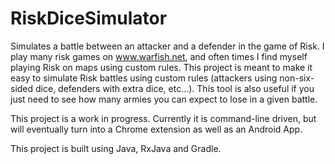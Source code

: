 # RiskDiceSimulator
Simulates a battle between an attacker and a defender in the game of Risk. I play many risk games on www.warfish.net, 
and often times I find myself playing Risk on maps using custom rules. This project is meant to make it easy to simulate
Risk battles using custom rules (attackers using non-six-sided dice, defenders with extra dice, etc...). This tool is
also useful if you just need to see how many armies you can expect to lose in a given battle.

This project is a work in progress. Currently it is command-line driven, but will eventually turn into a Chrome extension
as well as an Android App.

This project is built using Java, RxJava and Gradle.
